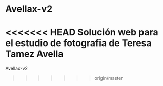 # Avellax-v2
<<<<<<< HEAD
Solución web para el estudio de fotografia de Teresa Tamez Avella
=======
Avellax-v2
>>>>>>> origin/master
